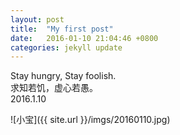 ```yaml
---
layout: post
title:  "My first post"
date:   2016-01-10 21:04:46 +0800
categories: jekyll update
---
```



Stay hungry, Stay foolish.  
求知若饥，虚心若愚。  
2016.1.10

![小宝]({{ site.url }}/imgs/20160110.jpg)

